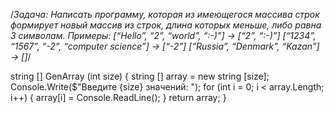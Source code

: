 /*Задача: Написать программу, которая из имеющегося массива строк формирует новый массив из строк, длина которых меньше, либо равна 3 символам. 
Примеры:
[“Hello”, “2”, “world”, “:-)”] → [“2”, “:-)”]
[“1234”, “1567”, “-2”, “computer science”] → [“-2”]
[“Russia”, “Denmark”, “Kazan”] → []*/

string [] GenArray (int size)
{
    string [] array = new string [size];
    Console.Write($"Введите {size} значений: ");
    for (int i = 0; i < array.Length; i++)
    {
        array[i] = Console.ReadLine();
    }
    return array;
}